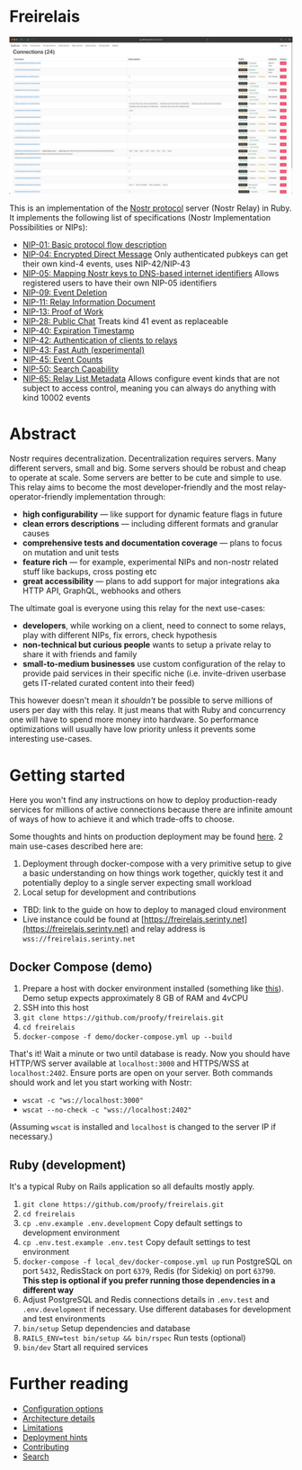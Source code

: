 # Freirelais

![Freirelais](/app/assets/images/screenshot.png)

This is an implementation of the [Nostr protocol](https://github.com/nostr-protocol/nostr) server (Nostr Relay) in Ruby. It implements the following list of specifications (Nostr Implementation Possibilities or NIPs):

* [NIP-01: Basic protocol flow description](https://github.com/nostr-protocol/nips/blob/master/01.md)
* [NIP-04: Encrypted Direct Message](https://github.com/nostr-protocol/nips/blob/master/04.md) Only authenticated pubkeys can get their own kind-4 events, uses NIP-42/NIP-43
* [NIP-05: Mapping Nostr keys to DNS-based internet identifiers](https://github.com/nostr-protocol/nips/blob/master/05.md) Allows registered users to have their own NIP-05 identifiers
* [NIP-09: Event Deletion](https://github.com/nostr-protocol/nips/blob/master/09.md)
* [NIP-11: Relay Information Document](https://github.com/nostr-protocol/nips/blob/master/11.md)
* [NIP-13: Proof of Work](https://github.com/nostr-protocol/nips/blob/master/13.md)
* [NIP-28: Public Chat](https://github.com/nostr-protocol/nips/blob/master/28.md) Treats kind 41 event as replaceable
* [NIP-40: Expiration Timestamp](https://github.com/nostr-protocol/nips/blob/master/40.md)
* [NIP-42: Authentication of clients to relays](https://github.com/nostr-protocol/nips/blob/master/42.md)
* [NIP-43: Fast Auth (experimental)](https://github.com/nostr-protocol/nips/pull/571)
* [NIP-45: Event Counts](https://github.com/nostr-protocol/nips/blob/master/45.md)
* [NIP-50: Search Capability](https://github.com/nostr-protocol/nips/blob/master/50.md)
* [NIP-65: Relay List Metadata](https://github.com/nostr-protocol/nips/blob/master/65.md) Allows configure event kinds that are not subject to access control, meaning you can always do anything with kind 10002 events

# Abstract
Nostr requires decentralization. Decentralization requires servers. Many different servers, small and big. Some servers should be robust and cheap to operate at scale. Some servers are better to be cute and simple to use. This relay aims to become the most developer-friendly and the most relay-operator-friendly implementation through:

* **high configurability** — like support for dynamic feature flags in future
* **clean errors descriptions** — including different formats and granular causes
* **comprehensive tests and documentation coverage** — plans to focus on mutation and unit tests
* **feature rich** — for example, experimental NIPs and non-nostr related stuff like backups, cross posting etc
* **great accessibility** — plans to add support for major integrations aka HTTP API, GraphQL, webhooks and others

The ultimate goal is everyone using this relay for the next use-cases:

* **developers**, while working on a client, need to connect to some relays, play with different NIPs, fix errors, check hypothesis
* **non-technical but curious people** wants to setup a private relay to share it with friends and family
* **small-to-medium businesses** use custom configuration of the relay to provide paid services in their specific niche (i.e. invite-driven userbase gets IT-related curated content into their feed)

This however doesn't mean it *shouldn't* be possible to serve millions of users per day with this relay. It just means that with Ruby and concurrency one will have to spend more money into hardware. So performance optimizations will usually have low priority unless it prevents some interesting use-cases. 

# Getting started
Here you won't find any instructions on how to deploy production-ready services for millions of active connections because there are infinite amount of ways of how to achieve it and which trade-offs to choose.

Some thoughts and hints on production deployment may be found [here](/docs/DEPLOYMENT.md). 2 main use-cases described here are:

1. Deployment through docker-compose with a very primitive setup to give a basic understanding on how things work together, quickly test it and potentially deploy to a single server expecting small workload
2. Local setup for development and contributions

* TBD: link to the guide on how to deploy to managed cloud environment
* Live instance could be found at [https://freirelais.serinty.net](https://freirelais.serinty.net) and relay address is `wss://freirelais.serinty.net`

## Docker Compose (demo)
1. Prepare a host with docker environment installed (something like [this](https://www.digitalocean.com/community/tutorials/how-to-install-and-use-docker-on-ubuntu-22-04)). Demo setup expects approximately 8 GB of RAM and 4vCPU
2. SSH into this host
3. ```git clone https://github.com/proofy/freirelais.git```
4. ```cd freirelais```
5. ```docker-compose -f demo/docker-compose.yml up --build```

That's it! Wait a minute or two until database is ready. Now you should have HTTP/WS server available at `localhost:3000` and HTTPS/WSS at `localhost:2402`. Ensure ports are open on your server. Both commands should work and let you start working with Nostr:

* ```wscat -c "ws://localhost:3000"```
* ```wscat --no-check -c "wss://localhost:2402"```

(Assuming `wscat` is installed and `localhost` is changed to the server IP if necessary.)
## Ruby (development)
It's a typical Ruby on Rails application so all defaults mostly apply.

1. ```git clone https://github.com/proofy/freirelais.git```
2. ```cd freirelais```
3. ```cp .env.example .env.development``` Copy default settings to development environment
4. ```cp .env.test.example .env.test``` Copy default settings to test environment
5. ```docker-compose -f local_dev/docker-compose.yml up``` run PostgreSQL on port `5432`, RedisStack on port `6379`, Redis (for Sidekiq) on port `63790`. **This step is optional if you prefer running those dependencies in a different way**
6. Adjust PostgreSQL and Redis connections details in `.env.test` and `.env.development` if necessary. Use different databases for development and test environments
7. ```bin/setup``` Setup dependencies and database
8. ```RAILS_ENV=test bin/setup && bin/rspec``` Run tests (optional)
9. ```bin/dev``` Start all required services

# Further reading
* [Configuration options](/docs/CONFIGURATION.md)
* [Architecture details](/docs/ARCHITECTURE.md)
* [Limitations](/docs/LIMITATIONS.md)
* [Deployment hints](/docs/deployment/README.md)
* [Contributing](/docs/CONTRIBUTING.md)
* [Search](/docs/NIP-50-SEARCH.md)

